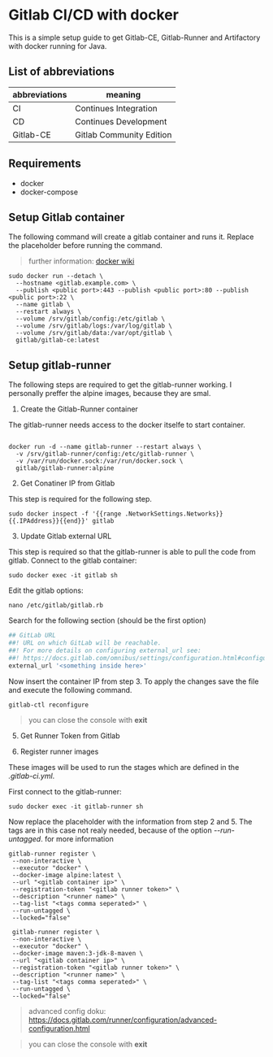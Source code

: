 # Gitlab CI/CD with docker

This is a simple setup guide to get Gitlab-CE, Gitlab-Runner and Artifactory with docker running for Java.

## List of abbreviations

abbreviations|meaning
---|---
CI|Continues Integration
CD|Continues Development
Gitlab-CE| Gitlab Community Edition

## Requirements

- docker
- docker-compose

## Setup Gitlab container 

The following command will create a gitlab container and runs it. Replace the placeholder before running the command. 

> further information: [docker wiki](https://docs.gitlab.com/omnibus/docker/#run-the-image)

````shell
sudo docker run --detach \
  --hostname <gitlab.example.com> \
  --publish <public port>:443 --publish <public port>:80 --publish <public port>:22 \
  --name gitlab \
  --restart always \
  --volume /srv/gitlab/config:/etc/gitlab \
  --volume /srv/gitlab/logs:/var/log/gitlab \
  --volume /srv/gitlab/data:/var/opt/gitlab \
  gitlab/gitlab-ce:latest
````

## Setup gitlab-runner

The following steps are required to get the gitlab-runner working. I personally preffer the alpine images, because they are smal.

1. Create the Gitlab-Runner container

The gitlab-runner needs access to the docker itselfe to start container.

````shell

docker run -d --name gitlab-runner --restart always \
  -v /srv/gitlab-runner/config:/etc/gitlab-runner \
  -v /var/run/docker.sock:/var/run/docker.sock \
  gitlab/gitlab-runner:alpine

````

2. Get Conatiner IP from Gitlab

This step is required for the following step.

````shell
sudo docker inspect -f '{{range .NetworkSettings.Networks}}{{.IPAddress}}{{end}}' gitlab
````

3. Update Gitlab external URL

This step is required so that the gitlab-runner is able to pull the code from gitlab. Connect to the gitlab container: 

````shell
sudo docker exec -it gitlab sh
````

Edit the gitlab options:

````shell
nano /etc/gitlab/gitlab.rb
````

Search for the following section (should be the first option)

````rb
## GitLab URL
##! URL on which GitLab will be reachable.
##! For more details on configuring external_url see:
##! https://docs.gitlab.com/omnibus/settings/configuration.html#configuring-the-external-url-for-gitlab
external_url '<something inside here>'
````

Now insert the container IP from step 3. To apply the changes save the file and execute the following command.

````shell
gitlab-ctl reconfigure
````

> you can close the console with **exit**

5. Get Runner Token from Gitlab



4. Register runner images

These images will be used to run the stages which are defined in the *.gitlab-ci.yml*.

First connect to the gitlab-runner:

````shell
sudo docker exec -it gitlab-runner sh
````

Now replace the placeholder with the information from step 2 and 5. The tags are in this case not realy needed, because of the option *--run-untagged*. for more information 

````shell
gitlab-runner register \
 --non-interactive \
 --executor "docker" \
 --docker-image alpine:latest \
 --url "<gitlab container ip>" \
 --registration-token "<gitlab runner token>" \
 --description "<runner name>" \
 --tag-list "<tags comma seperated>" \
 --run-untagged \
 --locked="false"

 gitlab-runner register \
 --non-interactive \
 --executor "docker" \
 --docker-image maven:3-jdk-8-maven \
 --url "<gitlab container ip>" \
 --registration-token "<gitlab runner token>" \
 --description "<runner name>" \
 --tag-list "<tags comma seperated>" \
 --run-untagged \
 --locked="false"

````

> advanced config doku: https://docs.gitlab.com/runner/configuration/advanced-configuration.html

> you can close the console with **exit**